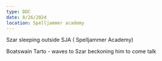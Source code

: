 ```yaml
---
type: DDC
date: 8/26/2024
location: Spelljammer academy
---
```


Szar sleeping outside SJA ( Spelljammer Academy)

Boatswain Tarto 
	- waves to Szar beckoning him to come talk

